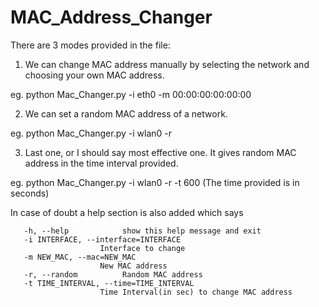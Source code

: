 # MAC_Address_Changer
There are 3 modes provided in the file:
1. We can change MAC address manually by selecting the network and choosing your own MAC address.

  eg.   python Mac_Changer.py -i eth0 -m 00:00:00:00:00:00
  
2. We can set a random MAC address of a network.

  eg.   python Mac_Changer.py -i wlan0 -r
  
3. Last one, or I should say most effective one. It gives random MAC address in the time interval provided.

  eg.   python Mac_Changer.py -i wlan0 -r -t 600
            (The time provided is in seconds)
            
            
  In case of doubt a help section is also added which says
  
  
       -h, --help            show this help message and exit
       -i INTERFACE, --interface=INTERFACE
                        Interface to change
       -m NEW_MAC, --mac=NEW_MAC
                        New MAC address                                                                                                                    
       -r, --random          Random MAC address                                                                                                                 
       -t TIME_INTERVAL, --time=TIME_INTERVAL                                                                                                                   
                        Time Interval(in sec) to change MAC address
  
